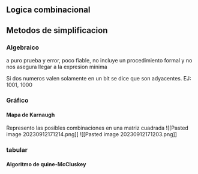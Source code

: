 ## Logica combinacional



## Metodos de simplificacion
### Algebraico 
a puro prueba y error, poco fiable, no incluye un procedimiento formal y no nos asegura llegar a la expresion minima

Si dos numeros valen solamente en un bit se dice que son adyacentes. EJ: 1001, 1000
### Gráfico
#### Mapa de Karnaugh
Represento las posibles combinaciones en una matriz cuadrada
![[Pasted image 20230912171214.png]]
![[Pasted image 20230912171203.png]]

### tabular
#### Algoritmo de quine-McCluskey
